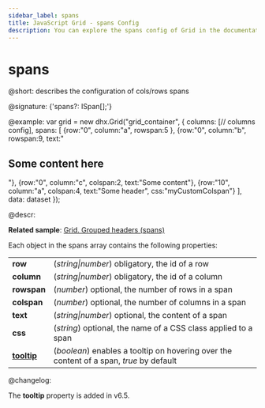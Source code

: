 ```yaml
---
sidebar_label: spans
title: JavaScript Grid - spans Config 
description: You can explore the spans config of Grid in the documentation of the DHTMLX JavaScript UI library. Browse developer guides and API reference, try out code examples and live demos, and download a free 30-day evaluation version of DHTMLX Suite 7.
---
```


# spans

@short: describes the configuration of cols/rows spans

@signature: {'spans?: ISpan[];'}

@example:
var grid = new dhx.Grid("grid_container", {
	columns: [// columns config],
	spans: [
		{row:"0", column:"a", rowspan:5 },
		{row:"0", column:"b", rowspan:9, text:"<h2>Some content here</h2>"},
		{row:"0", column:"c", colspan:2, text:"Some content"},
		{row:"10", column:"a", colspan:4, text:"Some header", css:"myCustomColspan"}
	],
	data: dataset
});

@descr:

**Related sample**: [Grid. Grouped headers (spans)](https://snippet.dhtmlx.com/eol76o68)

Each object in the spans array contains the following properties:

<table>
	<tbody>
    <tr>
			<td><b>row</b></td>
			<td>(<i>string|number</i>) obligatory, the id of a row</td>
		</tr>
    <tr>
			<td><b>column</b></td>
			<td>(<i>string|number</i>) obligatory, the id of a column</td>
		</tr>
    <tr>
			<td><b>rowspan</b></td>
			<td>(<i>number</i>) optional, the number of rows in a span</td>
		</tr>
    <tr>
			<td><b>colspan</b></td>
			<td>(<i>number</i>) optional, the number of columns in a span</td>
		</tr>
    <tr>
			<td><b>text</b></td>
			<td>(<i>string|number</i>) optional, the content of a span</td>
		</tr>
    <tr>
			<td><b>css</b></td>
			<td>(<i>string</i>) optional, the name of a CSS class applied to a span</td>
		</tr>
    <tr>
			<td><a href="../../configuration#tooltip"><b>tooltip</b></a></td>
			<td>(<i>boolean</i>) enables a tooltip on hovering over the content of a span, <i>true</i> by default</td>
		</tr>
    </tbody>
</table>

@changelog:

The **tooltip** property is added in v6.5.

[comment]: # (@related: grid/initialization.md#initialize-grid grid/configuration.md#spans)
